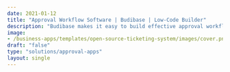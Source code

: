 ```yaml
---
date: 2021-01-12
title: "Approval Workflow Software | Budibase | Low-Code Builder"
description: "Budibase makes it easy to build effective approval workflow software in minutes, with a range of integrations, automations, and hosting options."
image: 
- /business-apps/templates/open-source-ticketing-system/images/cover.png
draft: "false"
type: "solutions/approval-apps"
layout: single
---
```


